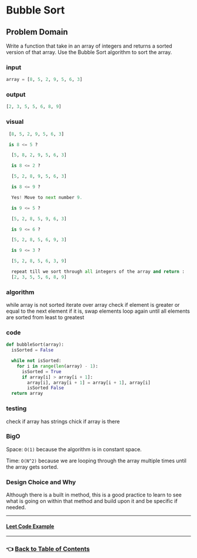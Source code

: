 # Bubble Sort

## Problem Domain

Write a function that take in an array of integers and returns a sorted version of that array. Use the Bubble Sort algorithm to sort the array.

### **input**

```python
array = [8, 5, 2, 9, 5, 6, 3]
```

### **output**

```python
[2, 3, 5, 5, 6, 8, 9]
```

### **visual**

```python
 [8, 5, 2, 9, 5, 6, 3]

 is 8 <= 5 ?

  [5, 8, 2, 9, 5, 6, 3]

  is 8 <= 2 ?

  [5, 2, 8, 9, 5, 6, 3]

  is 8 <= 9 ?

  Yes! Move to next number 9.

  is 9 <= 5 ?

  [5, 2, 8, 5, 9, 6, 3]

  is 9 <= 6 ?

  [5, 2, 8, 5, 6, 9, 3]

  is 9 <= 3 ?

  [5, 2, 8, 5, 6, 3, 9]

  repeat till we sort through all integers of the array and return :
  [2, 3, 5, 5, 6, 8, 9]

```

### **algorithm**

while array is not sorted
iterate over array
check if element is greater or equal to the next element
if it is, swap elements
loop again until all elements are sorted from least to greatest

### **code**

```python
def bubbleSort(array):
  isSorted = False

  while not isSorted:
    for i in range(len(array) - 1):
      isSorted = True
      if array[i] > array[i + 1]:
        array[i], array[i + 1] = array[i + 1], array[i]
        isSorted False
  return array
```

### **testing**

check if array has strings
chick if array is there

### **BigO**

Space: `O(1)` because the algorithm is in constant space.

Time: `O(N^2)` because we are looping through the array multiple times until the array gets sorted.

### **Design Choice and Why**

Although there is a built in method, this is a good practice to learn to see what is going on within that method and build upon it and be specific if needed.

-----

#### [**Leet Code Example**](https://leetcode.com/problems/two-sum)

-----

### 👈 [Back to Table of Contents](../toc.md)
